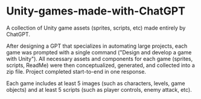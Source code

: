# Unity-games-made-with-ChatGPT
A collection of Unity game assets (sprites, scripts, etc) made entirely by ChatGPT.

After designing a GPT that specializes in automating large projects, each game was prompted with a single command ("Design and develop a game with Unity"). All necessary assets and components for each game (sprites, scripts, ReadMe) were then conceptualized, generated, and collected into a zip file. Project completed start-to-end in one response.

Each game includes at least 5 images (such as characters, levels, game objects) and at least 5 scripts (such as player controls, enemy attack, etc).
